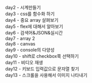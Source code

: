 day2 - 시계만들기 <br>
day3 - css를 함수화 하기 <br>
day4 - 중요 array 살펴보기 <br>
day5 - flex에 대해서 알아보기 <br>
day6 - 검색어&JSON&실시간 <br>
day7 - array 2 <br>
day8 - canvas <br>
day9 - console의 다양성 <br>
day10 - shift로 checkbox쭉 선택하기 <br>
day11 - 비디오 재생 <br>
day12 - 키보드 입력값으로 문자열 찾기<br>
day13 - 스크롤을 사용해서 이미지 나타내기 <br>